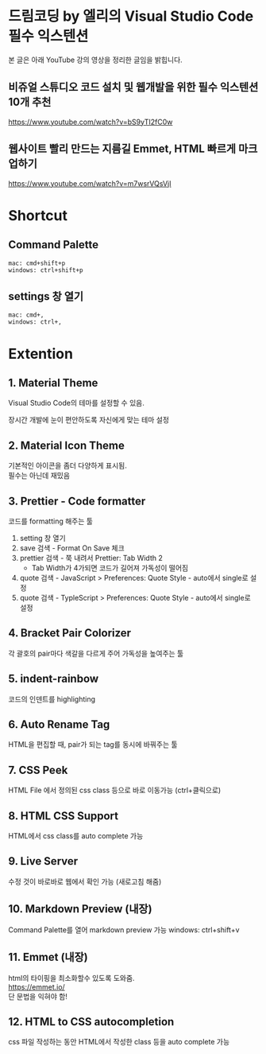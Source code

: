 # 드림코딩 by 엘리의 Visual Studio Code 필수 익스텐션

본 글은 아래 YouTube 강의 영상을 정리한 글임을 밝힙니다.

## 비쥬얼 스튜디오 코드 설치 및 웹개발을 위한 필수 익스텐션 10개 추천

https://www.youtube.com/watch?v=bS9yTI2fC0w

## 웹사이트 빨리 만드는 지름길 Emmet, HTML 빠르게 마크업하기

https://www.youtube.com/watch?v=m7wsrVQsVjI

# Shortcut

## Command Palette

```
mac: cmd+shift+p
windows: ctrl+shift+p
```

## settings 창 열기

```
mac: cmd+,
windows: ctrl+,
```

# Extention

## 1. Material Theme

Visual Studio Code의 테마를 설정할 수 있음.

장시간 개발에 눈이 편안하도록 자신에게 맞는 테마 설정

## 2. Material Icon Theme

기본적인 아이콘을 좀더 다양하게 표시됨.  
필수는 아닌데 재밌음

## 3. Prettier - Code formatter

코드를 formatting 해주는 툴

1. setting 창 열기
2. save 검색 - Format On Save 체크
3. prettier 검색 - 쭉 내려서 Prettier: Tab Width 2
   - Tab Width가 4가되면 코드가 길어져 가독성이 떨어짐
4. quote 검색 - JavaScript > Preferences: Quote Style - auto에서 single로 설정
5. quote 검색 - TypleScript > Preferences: Quote Style - auto에서 single로 설정

## 4. Bracket Pair Colorizer

각 괄호의 pair마다 색갈을 다르게 주어 가독성을 높여주는 툴

## 5. indent-rainbow

코드의 인덴트를 highlighting

## 6. Auto Rename Tag

HTML을 편집할 때, pair가 되는 tag를 동시에 바꿔주는 툴

## 7. CSS Peek

HTML File 에서 정의된 css class 등으로 바로 이동가능 (ctrl+클릭으로)

## 8. HTML CSS Support

HTML에서 css class를 auto complete 가능

## 9. Live Server

수정 것이 바로바로 웹에서 확인 가능 (새로고침 해줌)

## 10. Markdown Preview (내장)

Command Palette를 열어 markdown preview 가능
windows: ctrl+shift+v

## 11. Emmet (내장)

html의 타이핑을 최소화할수 있도록 도와줌.  
https://emmet.io/  
단 문법을 익혀야 함!

## 12. HTML to CSS autocompletion

css 파일 작성하는 동안 HTML에서 작성한 class 등을 auto complete 가능
